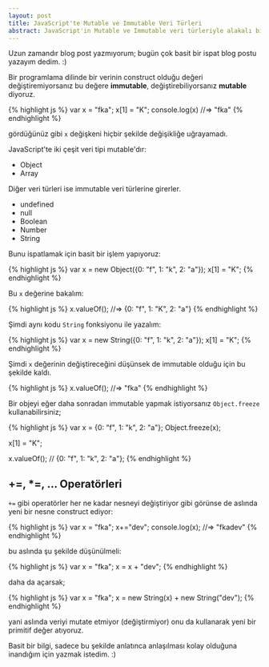 ```yaml
---
layout: post
title: JavaScript'te Mutable ve Immutable Veri Türleri
abstract: JavaScript'in Mutable ve Immutable veri türleriyle alakalı bir kaç not.
---
```


Uzun zamandır blog post yazmıyorum; bugün çok basit bir ispat blog postu yazayım dedim. :)

Bir programlama dilinde bir verinin construct olduğu değeri değiştiremiyorsanız bu değere **immutable**, değiştirebiliyorsanız **mutable** diyoruz.

{% highlight js %}
var x = "fka";
x[1] = "K";
console.log(x) //=> "fka"
{% endhighlight %}

gördüğünüz gibi `x` değişkeni hiçbir şekilde değişikliğe uğrayamadı.

JavaScript'te iki çeşit veri tipi mutable'dır:

  - Object
  - Array

Diğer veri türleri ise immutable veri türlerine girerler.

  - undefined
  - null
  - Boolean
  - Number
  - String

Bunu ispatlamak için basit bir işlem yapıyoruz:

{% highlight js %}
var x = new Object({0: "f", 1: "k", 2: "a"});
x[1] = "K";
{% endhighlight %}

Bu `x` değerine bakalım:

{% highlight js %}
x.valueOf(); //=> {0: "f", 1: "K", 2: "a"}
{% endhighlight %}

Şimdi aynı kodu `String` fonksiyonu ile yazalım:

{% highlight js %}
var x = new String({0: "f", 1: "k", 2: "a"});
x[1] = "K";
{% endhighlight %}

Şimdi `x` değerinin değiştireceğini düşünsek de immutable olduğu için bu şekilde kaldı.

{% highlight js %}
x.valueOf(); //=> "fka"
{% endhighlight %}

Bir objeyi eğer daha sonradan immutable yapmak istiyorsanız `Object.freeze` kullanabilirsiniz;

{% highlight js %}
var x = {0: "f", 1: "k", 2: "a"};
Object.freeze(x);

x[1] = "K";

x.valueOf(); // {0: "f", 1: "k", 2: "a"};
{% endhighlight %}

## +=, *=, ... Operatörleri

`+=` gibi operatörler her ne kadar nesneyi değiştiriyor gibi görünse de aslında yeni bir nesne construct ediyor:

{% highlight js %}
var x = "fka";
x+="dev";
console.log(x); //=> "fkadev"
{% endhighlight %}

bu aslında şu şekilde düşünülmeli:

{% highlight js %}
var x = "fka";
x = x + "dev";
{% endhighlight %}

daha da açarsak;

{% highlight js %}
var x = "fka";
x = new String(x) + new String("dev");
{% endhighlight %}

yani aslında veriyi mutate etmiyor (değiştirmiyor) onu da kullanarak yeni bir primitif değer atıyoruz.

Basit bir bilgi, sadece bu şekilde anlatınca anlaşılması kolay olduğuna inandığım için yazmak istedim. :)
